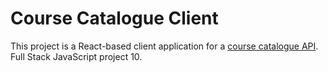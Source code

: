# Course Catalogue Client 
This project is a React-based client application for a [course catalogue API](https://github.com/michaelacook/course-catalogue-api). Full Stack JavaScript project 10.